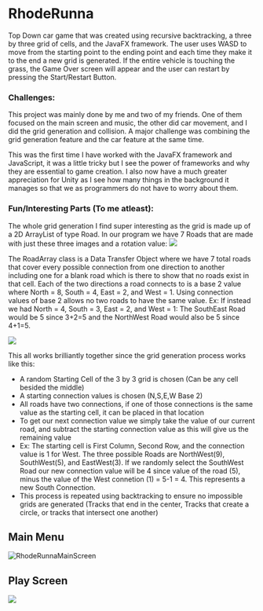 # RhodeRunna
Top Down car game that was created using recursive backtracking, a three by three grid of cells, and the JavaFX framework. The user uses WASD to move from the starting point to the ending point and each time they make it to the end a new grid is generated. If the entire vehicle is touching the grass, the Game Over screen will appear and the user can restart by pressing the Start/Restart Button.

### Challenges:
This project was mainly done by me and two of my friends. One of them focused on the main screen and music, the other did car movement, and I did the grid generation and collision. A major challenge was combining the grid generation feature and the car feature at the same time. 

This was the first time I have worked with the JavaFX framework and JavaScript, it was a little tricky but I see the power of frameworks and why they are essential to game creation. I also now have a much greater appreciation for Unity as I see how many things in the background it manages so that we as programmers do not have to worry about them. 

### Fun/Interesting Parts (To me atleast):
The whole grid generation I find super interesting as the grid is made up of a 2D ArrayList of type Road. In our program we have 7 Roads that are made with just these three images and a rotation value:
![](https://cdn.discordapp.com/attachments/768196064276119582/1106240333282558013/image.png)

The RoadArray class is a Data Transfer Object where we have 7 total roads that cover every possible connection from one direction to another including one for a blank road which is there to show that no roads exist in that cell. Each of the two directions a road connects to is a base 2 value where North = 8, South = 4, East = 2, and West = 1. Using connection values of base 2 allows no two roads to have the same value. Ex: If instead we had North = 4, South = 3, East = 2, and West = 1:  The SouthEast Road would be 5 since 3+2=5 and the NorthWest Road would also be 5 since 4+1=5.

![](https://cdn.discordapp.com/attachments/768196064276119582/1106239551170691113/image.png)

This all works brilliantly together since the grid generation process works like this:
- A random Starting Cell of the 3 by 3 grid is chosen (Can be any cell besided the middle)
- A starting connection values is chosen (N,S,E,W Base 2) 
- All roads have two connections, if one of those connections is the same value as the starting cell, it can be placed in that location
- To get our next connection value we simply take the value of our current road, and subtract the starting connection value as this will give us the remaining value
- Ex: The starting cell is First Column, Second Row, and the connection value is 1 for West.  The three possible Roads are NorthWest(9), SouthWest(5), and EastWest(3). If we randomly select the SouthWest Road our new connection value will be 4 since value of the road (5), minus the value of the West connetion (1) = 5-1 = 4. This represents a new South Connection.
- This process is repeated using backtracking to ensure no impossible grids are generated (Tracks that end in the center, Tracks that create a circle, or tracks that intersect one another)


## Main Menu
![RhodeRunnaMainScreen](https://github.com/cyrcaleb/RhodeRunna/assets/90429575/c8c66acb-2c7c-4fa4-8aff-3c53cca1d355)


## Play Screen
![](https://cdn.discordapp.com/attachments/768196064276119582/1106235333395361933/image.png)
